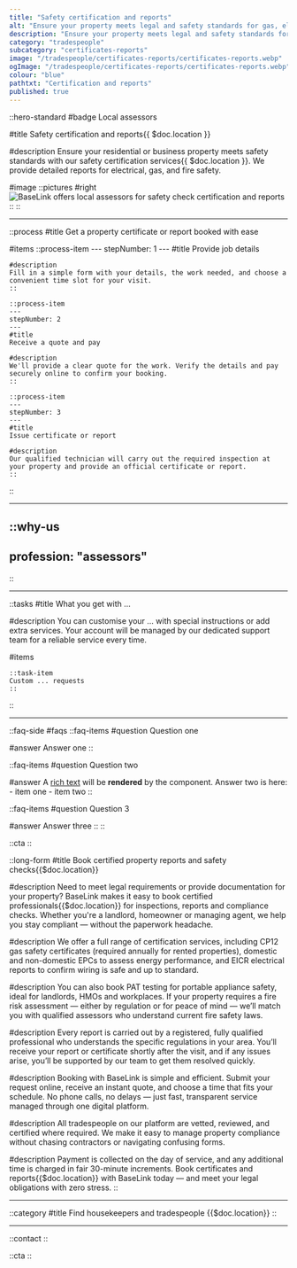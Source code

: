 ```yaml
---
title: "Safety certification and reports"
alt: "Ensure your property meets legal and safety standards for gas, electricity and fire"
description: "Ensure your property meets legal and safety standards for gas, electricity and fire"
category: "tradespeople"
subcategory: "certificates-reports"
image: "/tradespeople/certificates-reports/certificates-reports.webp"
ogImage: "/tradespeople/certificates-reports/certificates-reports.webp"
colour: "blue"
pathtxt: "Certification and reports"
published: true
---
```


::hero-standard
#badge
Local assessors

#title
Safety certification and reports{{ $doc.location }}

#description
Ensure your residential or business property meets safety standards with our safety certification services{{ $doc.location }}. We provide detailed reports for electrical, gas, and fire safety.

#image
    ::pictures
    #right
    ![BaseLink offers local assessors for safety check certification and reports](/tradespeople/certificates-reports/certificates-reports.webp)
    ::
::

---

::process
#title
Get a property certificate or report booked with ease

#items
    ::process-item
    ---
    stepNumber: 1
    ---
    #title
    Provide job details

    #description
    Fill in a simple form with your details, the work needed, and choose a convenient time slot for your visit.
    ::
    
    ::process-item
    ---
    stepNumber: 2
    ---
    #title
    Receive a quote and pay

    #description
    We'll provide a clear quote for the work. Verify the details and pay securely online to confirm your booking.
    ::

    ::process-item
    ---
    stepNumber: 3
    ---
    #title
    Issue certificate or report

    #description
    Our qualified technician will carry out the required inspection at your property and provide an official certificate or report.
    ::
::

---

::why-us
---
profession: "assessors"
---
::

---

::tasks
#title
What you get with ...

#description
You can customise your ... with special instructions or add extra services. Your account will be managed by our dedicated support team for a reliable service every time.

#items

    ::task-item
    Custom ... requests
    ::
::

---

::faq-side
#faqs
  ::faq-items
  #question
  Question one

  #answer
  Answer one
  ::

  ::faq-items
  #question
  Question two

  #answer
  A [rich text](/services/commercial-cleaning) will be **rendered** by the component.
  Answer two is here:
    - item one
    - item two
  ::

  ::faq-items
  #question
  Question 3

  #answer
  Answer three
  ::
::

::cta
::

::long-form
#title
Book certified property reports and safety checks{{$doc.location}}

#description
Need to meet legal requirements or provide documentation for your property? BaseLink makes it easy to book certified professionals{{$doc.location}} for inspections, reports and compliance checks. Whether you're a landlord, homeowner or managing agent, we help you stay compliant — without the paperwork headache.

#description
We offer a full range of certification services, including CP12 gas safety certificates (required annually for rented properties), domestic and non-domestic EPCs to assess energy performance, and EICR electrical reports to confirm wiring is safe and up to standard.

#description
You can also book PAT testing for portable appliance safety, ideal for landlords, HMOs and workplaces. If your property requires a fire risk assessment — either by regulation or for peace of mind — we’ll match you with qualified assessors who understand current fire safety laws.

#description
Every report is carried out by a registered, fully qualified professional who understands the specific regulations in your area. You’ll receive your report or certificate shortly after the visit, and if any issues arise, you’ll be supported by our team to get them resolved quickly.

#description
Booking with BaseLink is simple and efficient. Submit your request online, receive an instant quote, and choose a time that fits your schedule. No phone calls, no delays — just fast, transparent service managed through one digital platform.

#description
All tradespeople on our platform are vetted, reviewed, and certified where required. We make it easy to manage property compliance without chasing contractors or navigating confusing forms.

#description
Payment is collected on the day of service, and any additional time is charged in fair 30-minute increments. Book certificates and reports{{$doc.location}} with BaseLink today — and meet your legal obligations with zero stress.
::

---

::category
#title
Find housekeepers and tradespeople {{$doc.location}}
::

---

::contact
::

::cta
::